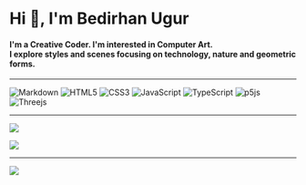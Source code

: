 <h1 align="left">Hi 👋, I'm Bedirhan Ugur</h1>
<h4 align="left">I'm a Creative Coder. I'm interested in Computer Art. <br>I explore styles and scenes focusing on technology, nature and geometric forms.</h4>

---

![Markdown](https://img.shields.io/badge/markdown-%23000000.svg?style=for-the-badge&logo=markdown&logoColor=white) ![HTML5](https://img.shields.io/badge/html5-%23E34F26.svg?style=for-the-badge&logo=html5&logoColor=white) ![CSS3](https://img.shields.io/badge/css3-%231572B6.svg?style=for-the-badge&logo=css3&logoColor=white) ![JavaScript](https://img.shields.io/badge/javascript-%23323330.svg?style=for-the-badge&logo=javascript&logoColor=%23F7DF1E) ![TypeScript](https://img.shields.io/badge/typescript-%23007ACC.svg?style=for-the-badge&logo=typescript&logoColor=white) ![p5js](https://img.shields.io/badge/p5.js-ED225D?style=for-the-badge&logo=p5.js&logoColor=FFFFFF)  ![Threejs](https://img.shields.io/badge/threejs-black?style=for-the-badge&logo=three.js&logoColor=white) 

---
![](https://github-readme-stats.vercel.app/api/top-langs/?username=bedirxanugur&theme=react&hide_border=false&include_all_commits=false&count_private=false&layout=compact)

![](https://github-readme-streak-stats.herokuapp.com/?user=bedirxanugur&theme=react&hide_border=false)<br/>

---
[![](https://visitcount.itsvg.in/api?id=bedirxanugur&icon=2&color=0)](https://visitcount.itsvg.in)
